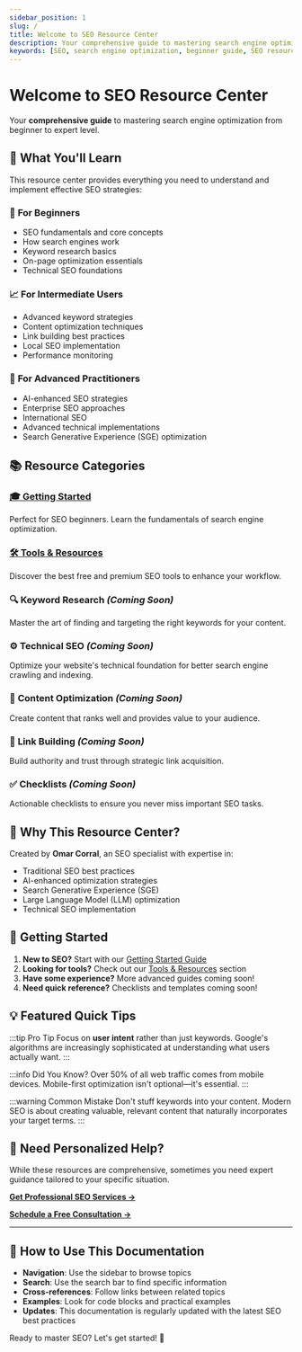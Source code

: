 ```yaml
---
sidebar_position: 1
slug: /
title: Welcome to SEO Resource Center
description: Your comprehensive guide to mastering search engine optimization from beginner to expert level
keywords: [SEO, search engine optimization, beginner guide, SEO resources, Omar Corral]
---
```


# Welcome to SEO Resource Center

Your **comprehensive guide** to mastering search engine optimization from beginner to expert level.

## 🎯 What You'll Learn

This resource center provides everything you need to understand and implement effective SEO strategies:

### 🚀 **For Beginners**
- SEO fundamentals and core concepts
- How search engines work
- Keyword research basics
- On-page optimization essentials
- Technical SEO foundations

### 📈 **For Intermediate Users**
- Advanced keyword strategies
- Content optimization techniques
- Link building best practices
- Local SEO implementation
- Performance monitoring

### 🔬 **For Advanced Practitioners**
- AI-enhanced SEO strategies
- Enterprise SEO approaches
- International SEO
- Advanced technical implementations
- Search Generative Experience (SGE) optimization

## 📚 **Resource Categories**

### [🎓 Getting Started](getting-started)
Perfect for SEO beginners. Learn the fundamentals of search engine optimization.

### [🛠️ Tools & Resources](tools)
Discover the best free and premium SEO tools to enhance your workflow.

### 🔍 **Keyword Research** *(Coming Soon)*
Master the art of finding and targeting the right keywords for your content.

### ⚙️ **Technical SEO** *(Coming Soon)*
Optimize your website's technical foundation for better search engine crawling and indexing.

### 📝 **Content Optimization** *(Coming Soon)*
Create content that ranks well and provides value to your audience.

### 🔗 **Link Building** *(Coming Soon)*
Build authority and trust through strategic link acquisition.

### ✅ **Checklists** *(Coming Soon)*
Actionable checklists to ensure you never miss important SEO tasks.

## 🎯 **Why This Resource Center?**

Created by **Omar Corral**, an SEO specialist with expertise in:
- Traditional SEO best practices
- AI-enhanced optimization strategies
- Search Generative Experience (SGE)
- Large Language Model (LLM) optimization
- Technical SEO implementation

## 🚀 **Getting Started**

1. **New to SEO?** Start with our [Getting Started Guide](getting-started)
2. **Looking for tools?** Check out our [Tools & Resources](tools) section
3. **Have some experience?** More advanced guides coming soon!
4. **Need quick reference?** Checklists and templates coming soon!

## 💡 **Featured Quick Tips**

:::tip Pro Tip
Focus on **user intent** rather than just keywords. Google's algorithms are increasingly sophisticated at understanding what users actually want.
:::

:::info Did You Know?
Over 50% of all web traffic comes from mobile devices. Mobile-first optimization isn't optional—it's essential.
:::

:::warning Common Mistake
Don't stuff keywords into your content. Modern SEO is about creating valuable, relevant content that naturally incorporates your target terms.
:::

## 🤝 **Need Personalized Help?**

While these resources are comprehensive, sometimes you need expert guidance tailored to your specific situation.

**[Get Professional SEO Services →](https://omar-corral.com/services)**

**[Schedule a Free Consultation →](https://omar-corral.com/#contact)**

---

## 📖 **How to Use This Documentation**

- **Navigation**: Use the sidebar to browse topics
- **Search**: Use the search bar to find specific information
- **Cross-references**: Follow links between related topics
- **Examples**: Look for code blocks and practical examples
- **Updates**: This documentation is regularly updated with the latest SEO best practices

Ready to master SEO? Let's get started! 🚀
